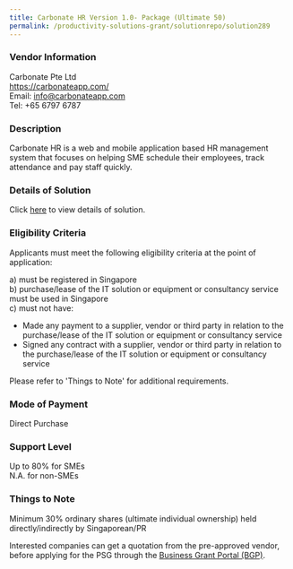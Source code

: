 ```yaml
---
title: Carbonate HR Version 1.0- Package (Ultimate 50)
permalink: /productivity-solutions-grant/solutionrepo/solution289
---
```


### Vendor Information
Carbonate Pte Ltd<br>https://carbonateapp.com/<br>Email: info@carbonateapp.com<br>Tel: +65 6797 6787

### Description

Carbonate HR is a web and mobile application based HR management system that focuses on helping SME schedule their employees, track attendance and pay staff quickly.

### Details of Solution

Click <a href='https://www.gobusiness.gov.sg/images/psg/Carbonate_Annex 3_CR_wef_Part_5.pdf' target='_blank'>here</a> to view details of solution.

### Eligibility Criteria

Applicants must meet the following eligibility criteria at the point of application:

a) must be registered in Singapore <br>
b) purchase/lease of the IT solution or equipment or consultancy service must be used in Singapore <br>
c) must not have:
- Made any payment to a supplier, vendor or third party in relation to the purchase/lease of the IT solution or equipment or consultancy service
- Signed any contract with a supplier, vendor or third party in relation to the purchase/lease of the IT solution or equipment or consultancy service

Please refer to 'Things to Note' for additional requirements.

### Mode of Payment
Direct Purchase

### Support Level
Up to 80% for SMEs <br>
N.A. for non-SMEs

### Things to Note
Minimum 30% ordinary shares (ultimate individual ownership) held directly/indirectly by Singaporean/PR

Interested companies can get a quotation from the pre-approved vendor, before applying for the PSG through the <a target='_blank' href='https://www.businessgrants.gov.sg/'>Business Grant Portal (BGP)</a>.
